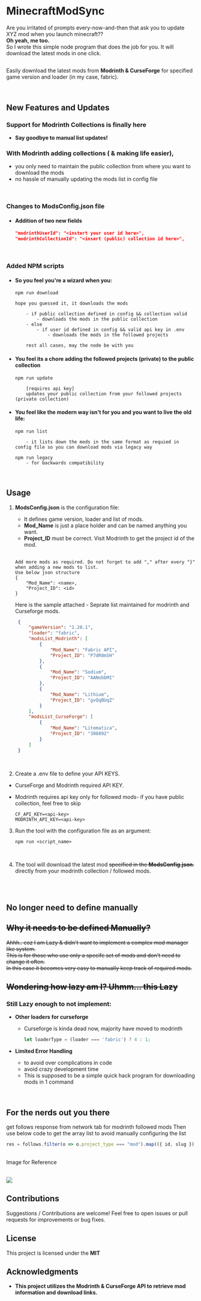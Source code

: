 # **MinecraftModSync**

Are you irritated of prompts every-now-and-then that ask you to update XYZ mod when you launch minecraft?? <br>
<b>Oh yeah, me too.</b> 
<br>
So I wrote this simple node program that does the job for you. It will download the latest mods in one click.

##

Easily download the latest mods from <b>Modrinth & CurseForge</b> for specified game version and loader (in my case, fabric).<br/>

<br/>

## **New Features and Updates**

### Support for **Modrinth Collections** is finally here

- **Say goodbye to manual list updates!**



### With Modrinth adding collections ( & making life easier), 
- you only need to maintain the public collection from where you want to download the mods 
- no hassle of manually updating the mods list in config file

<br/>

### Changes to ModsConfig.json file
- #### Addition of two new fields
 

    ```json
    "modrinthUserId": "<instert your user id here>",
    "modrinthCollectionId": "<insert (public) collection id here>",
    ```

<br/>

### Added NPM scripts 

- #### So you feel you're a wizard when you:

    ```
    npm run download

    hope you guessed it, it downloads the mods

        - if public collection defined in config && collection valid
            - downloads the mods in the public collection
        - else
            - if user id defined in config && valid api key in .env       
                - downloads the mods in the followed projects
        
        rest all cases, may the node be with you
    ```

- #### You feel its a chore adding the followed projects (private) to the public collection
    ```
    npm run update

        [requires api key]
        updates your public collection from your followed projects (private collection) 
    ```

- #### You feel like the modern way isn't for you and you want to live the old life:
    ```
    npm run list

        - it lists down the mods in the same format as requied in config file so you can download mods via legacy way

    npm run legacy
        - for backwards compatibility
    ```

<br/>

## Usage

1. <b>ModsConfig.json</b> is the configuration file:
   <ul><li>It defines game version, loader and list of mods.</li>
   <li><b>Mod_Name</b> is just a place holder and can be named anything you want.</li>
   <li><b>Project_ID</b> must be correct. Visit Modrinth to get the project id of the mod.</li></ul><br>
    
    ```
    Add more mods as required. Do not forget to add "," after every "}" when adding a new mods to list.
    Use below json structure
    {
        "Mod_Name": <name>,
        "Project_ID": <id>
    }
    ```

   Here is the sample attached - Seprate list maintained for modrinth and Curseforge mods. 
   
   ```json
    {
        "gameVersion": "1.20.1",
        "loader": "fabric",
        "modsList_Modrinth": [
            {
                "Mod_Name": "Fabric API",
                "Project_ID": "P7dR8mSH"
            },
            {
                "Mod_Name": "Sodium",
                "Project_ID": "AANobbMI"
            },
            {
                "Mod_Name": "Lithium",
                "Project_ID": "gvQqBUqZ"
            }
        ],
        "modsList_CurseForge": [
            {
                "Mod_Name": "Litematica",
                "Project_ID": "308892"
            }
        ]
    }
    ```

   <br>
    
2. Create a .env file to define your API KEYS. 
- CurseForge and Modrinth required API KEY. 
- Modrinth requires api key only for followed mods- if you have public collection, feel free to skip 

    ```
    CF_API_KEY=<api-key>
    MODRINTH_API_KEY=<api-key>
    ```


3. Run the tool with the configuration file as an argument:
   ```
   npm run <script_name>
   ```

   <br>

4. The tool will download the latest mod <s>specified in the <b>ModsConfig.json</b>.</s> directly from your modrinth collection / followed mods.
<br>
<br>

##  No longer need to define manually

<del>

## Why it needs to be defined Manually?
Ahhh.. coz I am Lazy & didn't want to implement a complex mod manager like system.<br>
This is for those who use only a specifc set of mods and don't need to change it often.<br>
In this case it becomes very easy to manually keep track of required mods.

## Wondering how lazy am I? Uhmm... this Lazy

</del>


### Still Lazy enough to not implement: 
- **Other loaders for curseforge**  

    - Curseforge is kinda dead now, majority have moved to modrinth
     
        ```js
        let loaderType = (loader === 'fabric') ? 4 : 1;
        ```

- **Limited Error Handling** 
    - to avoid over complications in code
    - avoid crazy development time
    - This is supposed to be a simple quick hack program for downloading mods in 1 command 

<br/>

## For the nerds out you there 

get follows response from network tab for modrinth followed mods
Then use below code to get the array list to avoid manually configuring the list
```javascript
res = follows.filter(o => o.project_type === "mod").map(({ id, slug }) => ({ "Mod_Name": slug, "Project_ID": id }));
```

<br>Image for Reference <br><br>

![](https://i.ibb.co/vVDfpQx/Follows-Modrinth.jpg)

## Contributions

Suggestions / Contributions are welcome! Feel free to open issues or pull requests for improvements or bug fixes.

## License

This project is licensed under the <b>MIT<b>

## Acknowledgments

- This project utilizes the Modrinth & CurseForge API to retrieve mod information and download links.

